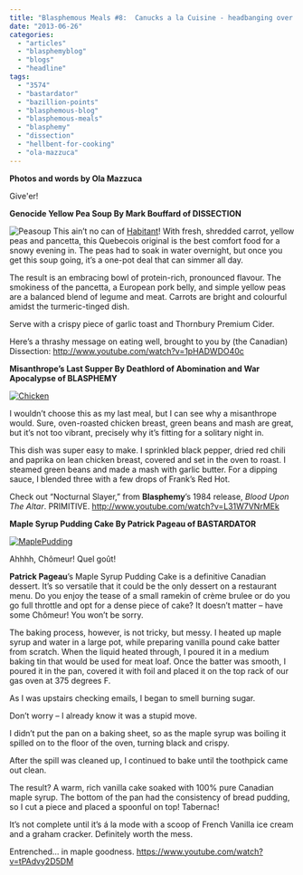 ```yaml
---
title: "Blasphemous Meals #8:  Canucks a la Cuisine - headbanging over hot plates."
date: "2013-06-26"
categories: 
  - "articles"
  - "blasphemyblog"
  - "blogs"
  - "headline"
tags: 
  - "3574"
  - "bastardator"
  - "bazillion-points"
  - "blasphemous-blog"
  - "blasphemous-meals"
  - "blasphemy"
  - "dissection"
  - "hellbent-for-cooking"
  - "ola-mazzuca"
---
```


**Photos and words by Ola Mazzuca**

Give'er!

**Genocide Yellow Pea Soup By Mark Bouffard of DISSECTION**

![Peasoup](http://www.hellbound.ca/wp-content/uploads/2013/06/Peasoup-590x393.jpeg) This ain’t no can of [Habitant](http://www.campbellsoup.ca/en-ca/products/habitant)! With fresh, shredded carrot, yellow peas and pancetta, this Quebecois original is the best comfort food for a snowy evening in. The peas had to soak in water overnight, but once you get this soup going, it’s a one-pot deal that can simmer all day.

The result is an embracing bowl of protein-rich, pronounced flavour. The smokiness of the pancetta, a European pork belly, and simple yellow peas are a balanced blend of legume and meat. Carrots are bright and colourful amidst the turmeric-tinged dish.

Serve with a crispy piece of garlic toast and Thornbury Premium Cider.

Here’s a thrashy message on eating well, brought to you by (the Canadian) Dissection: http://www.youtube.com/watch?v=1pHADWDO40c

**Misanthrope’s Last Supper By Deathlord of Abomination and War Apocalypse of BLASPHEMY**

[![Chicken](http://www.hellbound.ca/wp-content/uploads/2013/06/Chicken-590x442.jpeg)](http://www.hellbound.ca/wp-content/uploads/2013/06/Chicken.jpeg)

I wouldn’t choose this as my last meal, but I can see why a misanthrope would. Sure, oven-roasted chicken breast, green beans and mash are great, but it’s not too vibrant, precisely why it’s fitting for a solitary night in.

This dish was super easy to make. I sprinkled black pepper, dried red chili and paprika on lean chicken breast, covered and set in the oven to roast. I steamed green beans and made a mash with garlic butter. For a dipping sauce, I blended three with a few drops of Frank’s Red Hot.

Check out “Nocturnal Slayer,” from **Blasphemy**’s 1984 release, _Blood Upon The Altar_. PRIMITIVE. http://www.youtube.com/watch?v=L31W7VNrMEk

**Maple Syrup Pudding Cake By Patrick Pageau of BASTARDATOR**

[![MaplePudding](http://www.hellbound.ca/wp-content/uploads/2013/06/MaplePudding.jpeg)](http://www.hellbound.ca/wp-content/uploads/2013/06/MaplePudding.jpeg)

Ahhhh, Chômeur! Quel goût!

**Patrick Pageau**’s Maple Syrup Pudding Cake is a definitive Canadian dessert. It’s so versatile that it could be the only dessert on a restaurant menu. Do you enjoy the tease of a small ramekin of crème brulee or do you go full throttle and opt for a dense piece of cake? It doesn’t matter – have some Chômeur! You won’t be sorry.

The baking process, however, is not tricky, but messy. I heated up maple syrup and water in a large pot, while preparing vanilla pound cake batter from scratch. When the liquid heated through, I poured it in a medium baking tin that would be used for meat loaf. Once the batter was smooth, I poured it in the pan, covered it with foil and placed it on the top rack of our gas oven at 375 degrees F.

As I was upstairs checking emails, I began to smell burning sugar.

Don’t worry – I already know it was a stupid move.

I didn’t put the pan on a baking sheet, so as the maple syrup was boiling it spilled on to the floor of the oven, turning black and crispy.

After the spill was cleaned up, I continued to bake until the toothpick came out clean.

The result? A warm, rich vanilla cake soaked with 100% pure Canadian maple syrup. The bottom of the pan had the consistency of bread pudding, so I cut a piece and placed a spoonful on top! Tabernac!

It’s not complete until it’s á la mode with a scoop of French Vanilla ice cream and a graham cracker. Definitely worth the mess.

Entrenched… in maple goodness. https://www.youtube.com/watch?v=tPAdvy2D5DM
